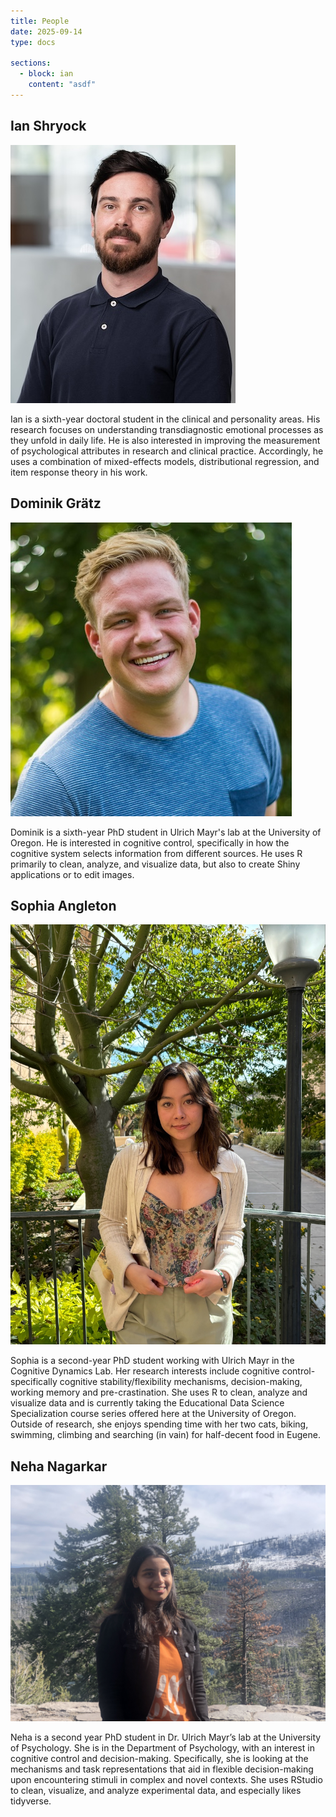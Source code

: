 ```yaml
---
title: People
date: 2025-09-14
type: docs

sections:
  - block: ian
    content: "asdf"
---
```


## Ian Shryock

![image info](./ian.jpg)

Ian is a sixth-year doctoral student in the clinical and personality areas. His research focuses on understanding transdiagnostic emotional processes as they unfold in daily life. He is also interested in improving the measurement of psychological attributes in research and clinical practice. Accordingly, he uses a combination of mixed-effects models, distributional regression, and item response theory in his work.

## Dominik Grätz

![image info](./dom.jpg)

Dominik is a sixth-year PhD student in Ulrich Mayr's lab at the University of Oregon. He is interested in cognitive control, specifically in how the cognitive system selects information from different sources. He uses R primarily to clean, analyze, and visualize data, but also to create Shiny applications or to edit images.

## Sophia Angleton 

![image info](./sop.jpg)

Sophia is a second-year PhD student working with Ulrich Mayr in the Cognitive Dynamics Lab. Her research interests include cognitive control- specifically cognitive stability/flexibility mechanisms, decision-making, working memory and pre-crastination. She uses R to clean, analyze and visualize data and is currently taking the Educational Data Science Specialization course series offered here at the University of Oregon. Outside of research, she enjoys spending time with her two cats, biking, swimming, climbing and searching (in vain) for half-decent food in Eugene.

## Neha Nagarkar

![image info](./neha.jpg)

Neha is a second year PhD student in Dr. Ulrich Mayr’s lab at the University of Psychology. She is in the Department of Psychology, with an interest in cognitive control and decision-making. Specifically, she is looking at the mechanisms and task representations that aid in flexible decision-making upon encountering stimuli in complex and novel contexts. She uses RStudio to clean, visualize, and analyze experimental data, and especially likes tidyverse. 
